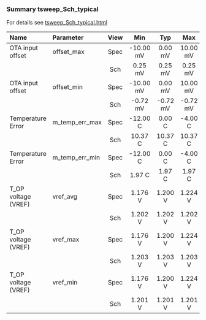 ### Summary tsweep_Sch_typical

For details see <a href='tsweep_Sch_typical.html'>tsweep_Sch_typical.html</a>

|**Name**|**Parameter**|**View**|**Min** | **Typ** | **Max**|
|:---|:---|:---:|:---:|:---:|:---:|
|OTA input offset|offset\_max | Spec | -10.00 mV | 0.00 mV | 10.00 mV |
| | | Sch|0.25 mV | 0.25 mV | 0.25 mV |
|OTA input offset|offset\_min | Spec | -10.00 mV | 0.00 mV | 10.00 mV |
| | | Sch|-0.72 mV | -0.72 mV | -0.72 mV |
|Temperature Error|m\_temp\_err\_max | Spec | -12.00 C | 0.00 C | -4.00 C |
| | | Sch|10.37 C | 10.37 C | 10.37 C |
|Temperature Error|m\_temp\_err\_min | Spec | -12.00 C | 0.00 C | -4.00 C |
| | | Sch|1.97 C | 1.97 C | 1.97 C |
|T_OP voltage (VREF)|vref\_avg | Spec | 1.176 V | 1.200 V | 1.224 V |
| | | Sch|1.202 V | 1.202 V | 1.202 V |
|T_OP voltage (VREF)|vref\_max | Spec | 1.176 V | 1.200 V | 1.224 V |
| | | Sch|1.203 V | 1.203 V | 1.203 V |
|T_OP voltage (VREF)|vref\_min | Spec | 1.176 V | 1.200 V | 1.224 V |
| | | Sch|1.201 V | 1.201 V | 1.201 V |
